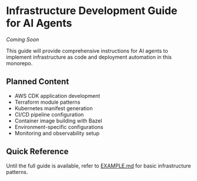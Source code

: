 # Infrastructure Development Guide for AI Agents

*Coming Soon*

This guide will provide comprehensive instructions for AI agents to implement infrastructure as code and deployment automation in this monorepo.

## Planned Content

- AWS CDK application development
- Terraform module patterns
- Kubernetes manifest generation
- CI/CD pipeline configuration
- Container image building with Bazel
- Environment-specific configurations
- Monitoring and observability setup

## Quick Reference

Until the full guide is available, refer to [EXAMPLE.md](../../../docs/examples/language-implementations.md) for basic infrastructure patterns.